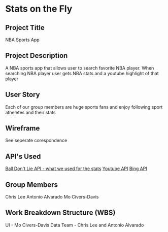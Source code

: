 # Stats on the Fly

## Project Title
NBA Sports App

## Project Description
A NBA sports app that allows user to search favorite NBA player.  When searching NBA player user gets NBA stats and a youtube highlight of that player  

## User Story
Each of our group members are huge sports fans and enjoy following sport atheletes and their stats 

## Wireframe
See seperate corespondence 

## API's Used
[Ball Don't Lie API - what we used for the stats](https://www.balldontlie.io/#introduction)
[Youtube API](https://developers.google.com/youtube/v3)
[Bing API](https://azure.microsoft.com/en-us/services/cognitive-services/bing-web-search-api/)

## Group Members
Chris Lee
Antonio Alvarado
Mo Civers-Davis

## Work Breakdown Structure (WBS)
UI - Mo Civers-Davis
Data Team - Chris Lee and Antonio Alvarado 

